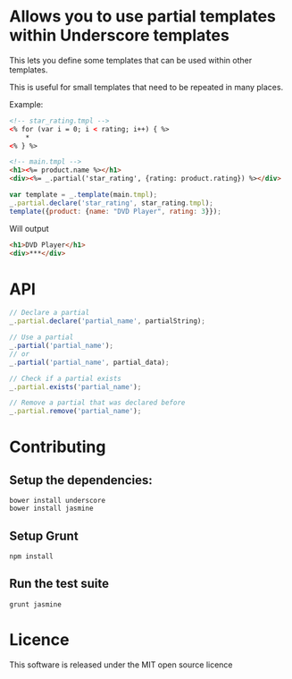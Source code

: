# Allows you to use partial templates within Underscore templates

This lets you define some templates that can be used within other templates.

This is useful for small templates that need to be repeated in many places.

Example:
```html
<!-- star_rating.tmpl -->
<% for (var i = 0; i < rating; i++) { %>
    *
<% } %>

<!-- main.tmpl -->
<h1><%= product.name %></h1>
<div><%= _.partial('star_rating', {rating: product.rating}) %></div>
```

```javascript
var template = _.template(main.tmpl);
_.partial.declare('star_rating', star_rating.tmpl);
template({product: {name: "DVD Player", rating: 3}});
```

Will output
```html
<h1>DVD Player</h1>
<div>***</div>
```

# API

```javascript
// Declare a partial
_.partial.declare('partial_name', partialString);

// Use a partial
_.partial('partial_name');
// or
_.partial('partial_name', partial_data);

// Check if a partial exists
_.partial.exists('partial_name');

// Remove a partial that was declared before
_.partial.remove('partial_name');

```

# Contributing

## Setup the dependencies:

    bower install underscore
    bower install jasmine

## Setup Grunt

    npm install

## Run the test suite

    grunt jasmine

# Licence

This software is released under the MIT open source licence
